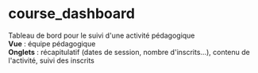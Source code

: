# course_dashboard
Tableau de bord pour le suivi d'une activité pédagogique  
**Vue** : équipe pédagogique  
**Onglets** : récapitulatif (dates de session, nombre d'inscrits...), contenu de l'activité, suivi des inscrits
